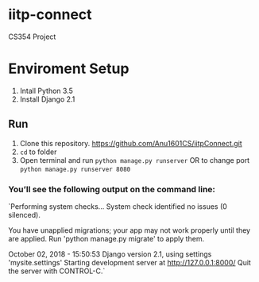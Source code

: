 # iitp-connect
CS354 Project

# Enviroment Setup
1. Intall Python 3.5
2. Install Django 2.1

## Run
1. Clone this repository. https://github.com/Anu1601CS/iitpConnect.git
2. `cd` to folder
3. Open terminal and run `python manage.py runserver` OR to change port `python manage.py runserver 8080`

### You’ll see the following output on the command line:
`Performing system checks...
System check identified no issues (0 silenced).

You have unapplied migrations; your app may not work properly until they are applied.
Run 'python manage.py migrate' to apply them.

October 02, 2018 - 15:50:53
Django version 2.1, using settings 'mysite.settings'
Starting development server at http://127.0.0.1:8000/
Quit the server with CONTROL-C.`

